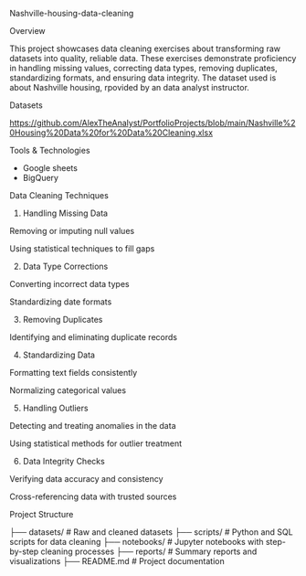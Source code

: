 Nashville-housing-data-cleaning

Overview

This project showcases data cleaning exercises about transforming raw datasets into quality, reliable data. These exercises demonstrate proficiency in handling missing values, correcting data types, removing duplicates, standardizing formats, and ensuring data integrity. The dataset used is about Nashville housing, rpovided by an data analyst instructor.

Datasets

https://github.com/AlexTheAnalyst/PortfolioProjects/blob/main/Nashville%20Housing%20Data%20for%20Data%20Cleaning.xlsx

Tools & Technologies

- Google sheets
- BigQuery

Data Cleaning Techniques

1. Handling Missing Data

Removing or imputing null values

Using statistical techniques to fill gaps

2. Data Type Corrections

Converting incorrect data types

Standardizing date formats

3. Removing Duplicates

Identifying and eliminating duplicate records

4. Standardizing Data

Formatting text fields consistently

Normalizing categorical values

5. Handling Outliers

Detecting and treating anomalies in the data

Using statistical methods for outlier treatment

6. Data Integrity Checks

Verifying data accuracy and consistency

Cross-referencing data with trusted sources

Project Structure

├── datasets/        # Raw and cleaned datasets
├── scripts/         # Python and SQL scripts for data cleaning
├── notebooks/       # Jupyter notebooks with step-by-step cleaning processes
├── reports/         # Summary reports and visualizations
├── README.md        # Project documentation


